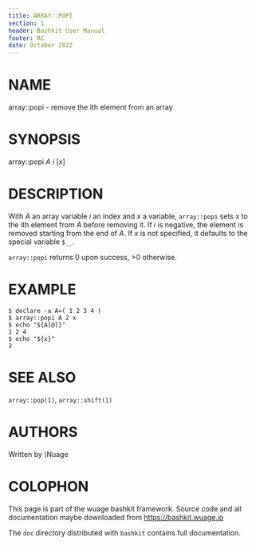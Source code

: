 ```yaml
---
title: ARRAY::POPI
section: 1
header: Bashkit User Manual
footer: RC
date: October 2022
---
```

# NAME

array::popi - remove the ith element from an array

# SYNOPSIS

array::popi *A* *i* [*x*]

# DESCRIPTION

With *A* an array variable *i* an index and *x* a variable, `array::popi`
sets *x* to the ith element from *A* before removing it. If *i* is negative,
the element is removed starting from the end of *A*. If *x* is not specified,
it defaults to the special variable `$__`.

`array::popi` returns 0 upon success, >0 otherwise.

# EXAMPLE

    $ declare -a A=( 1 2 3 4 )
    $ array::popi A 2 x
    $ echo "${A[@]}"
    1 2 4
    $ echo "${x}"
    3

# SEE ALSO
`array::pop(1)`, `array::shift(1)`

# AUTHORS
Written by \\Nuage

# COLOPHON
This page is part of the wuage bashkit framework. Source code and all
documentation maybe downloaded from <https://bashkit.wuage.io>

The `doc` directory distributed with `bashkit` contains full documentation.
